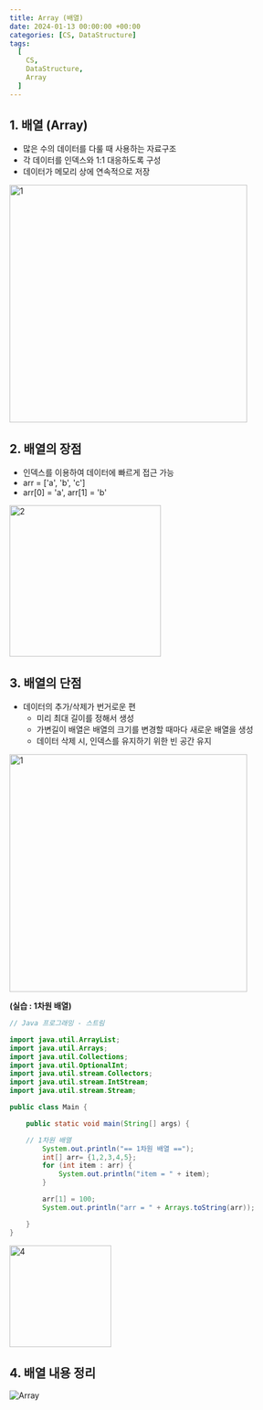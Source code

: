 ```yaml
---
title: Array (배열)
date: 2024-01-13 00:00:00 +00:00
categories: [CS, DataStructure]
tags:
  [
    CS,
    DataStructure,
    Array
  ]
---
```


## 1. 배열 (Array)

- 많은 수의 데이터를 다룰 때 사용하는 자료구조
- 각 데이터를 인덱스와 1:1 대응하도록 구성
- 데이터가 메모리 상에 연속적으로 저장

<img width="416" alt="1" src="https://github.com/KimHyungkeun/KimHyungkeun.github.io/assets/12759500/3f8fdd80-ba0a-48bd-82b1-6df6e2880dae">


## 2. 배열의 장점

- 인덱스를 이용하여 데이터에 빠르게 접근 가능
- arr = ['a', 'b', 'c']
- arr[0] = 'a', arr[1] = 'b'

<img width="265" alt="2" src="https://github.com/KimHyungkeun/KimHyungkeun.github.io/assets/12759500/ed7bc49a-e6c4-43cb-9450-543962b76e57">


## 3. 배열의 단점

- 데이터의 추가/삭제가 번거로운 편
    - 미리 최대 길이를 정해서 생성
    - 가변길이 배열은 배열의 크기를 변경할 때마다 새로운 배열을 생성
    - 데이터 삭제 시, 인덱스를 유지하기 위한 빈 공간 유지
    
<img width="416" alt="1" src="https://github.com/KimHyungkeun/KimHyungkeun.github.io/assets/12759500/d967b9d9-17c3-4230-84bd-8f714d3e1c23">

    
**(실습 : 1차원 배열)**

```java
// Java 프로그래밍 - 스트림

import java.util.ArrayList;
import java.util.Arrays;
import java.util.Collections;
import java.util.OptionalInt;
import java.util.stream.Collectors;
import java.util.stream.IntStream;
import java.util.stream.Stream;

public class Main {

    public static void main(String[] args) {

    // 1차원 배열
        System.out.println("== 1차원 배열 ==");
        int[] arr= {1,2,3,4,5};
        for (int item : arr) {
            System.out.println("item = " + item);
        }

        arr[1] = 100;
        System.out.println("arr = " + Arrays.toString(arr));

    }
}
```
<img width="178" alt="4" src="https://github.com/KimHyungkeun/KimHyungkeun.github.io/assets/12759500/96cbf0b9-f960-4a5a-a917-4956cfef4596">

## 4. 배열 내용 정리
![Array](https://github.com/KimHyungkeun/KimHyungkeun.github.io/assets/12759500/c56a912f-e5f0-45bd-ae83-74e47407eb44)

